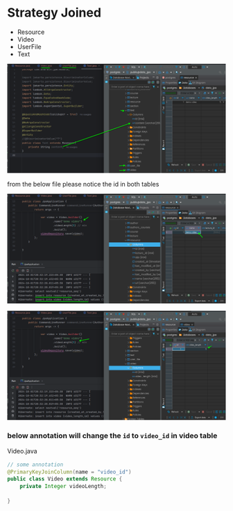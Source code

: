 # Strategy Joined
- Resource
- Video
- UserFile
- Text

![join table](./img/usingJoinTablesScreenshot_20241001_202624.png)

from the below file please notice the id in both tables

![insert values](./img/insertingValJoinScreenshot_20241001_203551.png)

![insert values](./img/insertValJoin2Screenshot_20241001_203713.png)

### below annotation will change the `id` to `video_id` in video table

Video.java

``` java
// some annotation
@PrimaryKeyJoinColumn(name = "video_id")
public class Video extends Resource {
    private Integer videoLength;

}
```